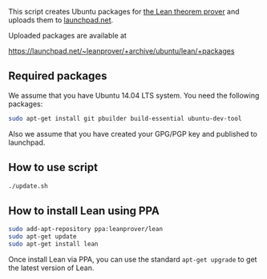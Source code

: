 This script creates Ubuntu packages for
[the Lean theorem prover][lean] and uploads them to
[launchpad.net](https://launchpad.net/~leanprover/+archive/ubuntu/lean/+packages).

Uploaded packages are available at

https://launchpad.net/~leanprover/+archive/ubuntu/lean/+packages

[lean]: https://leanprover.github.io


Required packages
-----------------

We assume that you have Ubuntu 14.04 LTS system. You need the
following packages:

```bash
sudo apt-get install git pbuilder build-essential ubuntu-dev-tool
```

Also we assume that you have created your GPG/PGP key and published to
launchpad.


How to use script
-----------------

```bash
./update.sh
```


How to install Lean using PPA
-----------------------------

```bash
sudo add-apt-repository ppa:leanprover/lean
sudo apt-get update
sudo apt-get install lean
```

Once install Lean via PPA, you can use the standard `apt-get upgrade`
to get the latest version of Lean.
